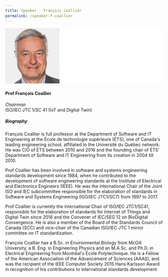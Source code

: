 ```yaml
---
title: Speaker - François Coallier
permalink: /speaker-f-coallier
---
```


![François Coallier](/images/speakers/Coallier-Francois.jpg)

#### **Prof François Coallier**

*Chairman*  
ISO/IEC JTC 1/SC 41 (IoT and Digital Twin)

##### **Biography**

François Coallier is full professor at the Department of Software and IT Engineering at the École de technologie supérieure (ÉTS), one of Canada's leading engineering school, affiliated to the Université du Québec network. He was CIO of ÉTS between 2010 and 2016 and the founding chair of ÉTS' Department of Software and IT Engineering from its creation in 2004 till 2010.

Prof Coallier has been involved in software and systems engineering standards development since 1984, when he contributed to the development of software engineering standards at the Institute of Electrical and Electronics Engineers (IEEE). He was the international Chair of the Joint ISO and IEC subcommittee responsible for the elaboration of standards in Software and Systems Engineering (ISO/IEC JTC1/SC7) from 1997 to 2017.

Prof Coallier is currently the international Chair of ISO/IEC JTC1/SC41, responsible for the elaboration of standards for Internet of Things and Digital Twin since 2016 and the Convener of IEC/SEG 12 on BioDigital Convergence. He is also a member of the Board of the Standards Council of Canada (SCC) and vice-chair of the Canadian ISO/IEC JTC 1 mirror committee on IT standardization.

François Coallier has a B.Sc. in Environmental Biology from McGill University, a B. Eng. in Engineering Physics and an M.A.Sc. and Ph.D. in Electrical Engineering from Montréal's École Polytechnique. He is a Fellow of the American Association of the Advancement of Sciences (AAAS), and was the recipient of the IEEE Computer Society 2015 Hans Karlsson Award in recognition of his contributions to international standards development.